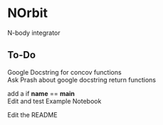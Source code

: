 # NOrbit
N-body integrator

## To-Do
Google Docstring for concov functions \
Ask Prash about google docstring return functions 

add a if __name__ == __main__ \
Edit and test Example Notebook

Edit the README
